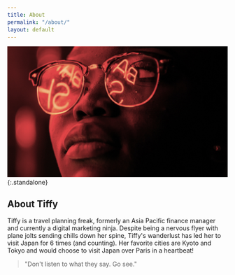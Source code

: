 ```yaml
---
title: About
permalink: "/about/"
layout: default
---
```


!['Barber Shop Neon' by Noah Buscher](/uploads/about.jpg){:.standalone}

## About Tiffy

Tiffy is a travel planning freak, formerly an Asia Pacific finance manager and currently a digital marketing ninja. Despite being a nervous flyer with plane jolts sending chills down her spine, Tiffy's wanderlust has led her to visit Japan for 6 times (and counting). Her favorite cities are Kyoto and Tokyo and would choose to visit Japan over Paris in a heartbeat!

> "Don't listen to what they say. Go see."